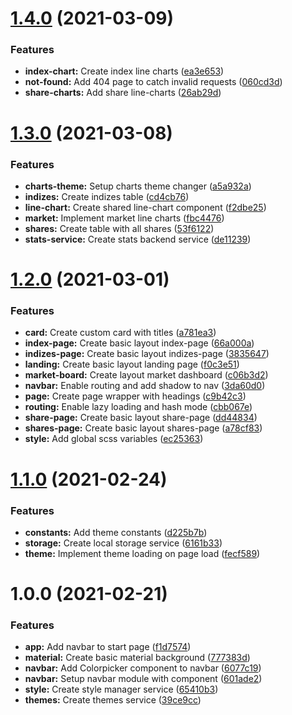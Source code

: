 # [1.4.0](https://github.com/AG-Spiel/stats/compare/v1.3.0...v1.4.0) (2021-03-09)


### Features

* **index-chart:** Create index line charts ([ea3e653](https://github.com/AG-Spiel/stats/commit/ea3e653a8f0195e5cb8d58eb3cc8f5e9097d9724))
* **not-found:** Add 404 page to catch invalid requests ([060cd3d](https://github.com/AG-Spiel/stats/commit/060cd3d726e2282a45175420622e69c073305502))
* **share-charts:** Add share line-charts ([26ab29d](https://github.com/AG-Spiel/stats/commit/26ab29dab52e2c809e1432add25dc0e910658e08))

# [1.3.0](https://github.com/AG-Spiel/stats/compare/v1.2.0...v1.3.0) (2021-03-08)


### Features

* **charts-theme:** Setup charts theme changer ([a5a932a](https://github.com/AG-Spiel/stats/commit/a5a932a287478d1d91aface8a7760b6808e3faca))
* **indizes:** Create indizes table ([cd4cb76](https://github.com/AG-Spiel/stats/commit/cd4cb76065f40e08e79c8e8f7274827770fe86f8))
* **line-chart:** Create shared line-chart component ([f2dbe25](https://github.com/AG-Spiel/stats/commit/f2dbe25729dfaba8b521ee7dfdfe92bd4dc68698))
* **market:** Implement market line charts ([fbc4476](https://github.com/AG-Spiel/stats/commit/fbc4476737a8a983d2b5a1b77bfef33a2c15de54))
* **shares:** Create table with all shares ([53f6122](https://github.com/AG-Spiel/stats/commit/53f61220f4280995ddce56de1fb73acb42dbdc81))
* **stats-service:** Create stats backend service ([de11239](https://github.com/AG-Spiel/stats/commit/de1123913b896f2ce7d46e0f826da649fe535c91))

# [1.2.0](https://github.com/AG-Spiel/stats/compare/v1.1.0...v1.2.0) (2021-03-01)


### Features

* **card:** Create custom card with titles ([a781ea3](https://github.com/AG-Spiel/stats/commit/a781ea31e804ce1c02e96f1d1afae96c7c2c0793))
* **index-page:** Create basic layout index-page ([66a000a](https://github.com/AG-Spiel/stats/commit/66a000ab66c03341cc1aad364f49ce4761402672))
* **indizes-page:** Create basic layout indizes-page ([3835647](https://github.com/AG-Spiel/stats/commit/3835647d1e1fc1152a82e0e310a36dab48c9a13f))
* **landing:** Create basic layout landing page ([f0c3e51](https://github.com/AG-Spiel/stats/commit/f0c3e51bda6a8722c2883f75f9deff48175ba13c))
* **market-board:** Create layout market dashboard ([c06b3d2](https://github.com/AG-Spiel/stats/commit/c06b3d27e1c836e8bf3feac179e0db7da4b53512))
* **navbar:** Enable routing and add shadow to nav ([3da60d0](https://github.com/AG-Spiel/stats/commit/3da60d0f5b11af547858ea7db9c1f3aba8a1e8d3))
* **page:** Create page wrapper with headings ([c9b42c3](https://github.com/AG-Spiel/stats/commit/c9b42c3bdc10a79e5e116f87eb9214b4e50232bd))
* **routing:** Enable lazy loading and hash mode ([cbb067e](https://github.com/AG-Spiel/stats/commit/cbb067e1f174e6f3e81e76231ffeb4c2f4d8ca4b))
* **share-page:** Create basic layout share-page ([dd44834](https://github.com/AG-Spiel/stats/commit/dd44834d20f9279f63d834f58707ae729d965979))
* **shares-page:** Create basic layout shares-page ([a78cf83](https://github.com/AG-Spiel/stats/commit/a78cf833e96d449eb5432caf36eb67e8a6f0b691))
* **style:** Add global scss variables ([ec25363](https://github.com/AG-Spiel/stats/commit/ec25363c804b5a871c9734a339218c7ef969745c))

# [1.1.0](https://github.com/AG-Spiel/stats/compare/v1.0.0...v1.1.0) (2021-02-24)


### Features

* **constants:** Add theme constants ([d225b7b](https://github.com/AG-Spiel/stats/commit/d225b7b4fa2589346376ba6e13162ae817dbf969))
* **storage:** Create local storage service ([6161b33](https://github.com/AG-Spiel/stats/commit/6161b33eff83ff6fa8d484c9b5fc4f4c97f93e5f))
* **theme:** Implement theme loading on page load ([fecf589](https://github.com/AG-Spiel/stats/commit/fecf589997f86f56a1d7533de69fc8061976e41c))

# 1.0.0 (2021-02-21)


### Features

* **app:** Add navbar to start page ([f1d7574](https://github.com/AG-Spiel/stats/commit/f1d7574e95dedfaa00ccc5e716f6293a097b5896))
* **material:** Create basic material background ([777383d](https://github.com/AG-Spiel/stats/commit/777383d89da0a7b780b20f85e6bdcb0aead7c67b))
* **navbar:** Add Colorpicker component to navbar ([6077c19](https://github.com/AG-Spiel/stats/commit/6077c1985b4556f49af3b3371e8006577086197e))
* **navbar:** Setup navbar module with component ([601ade2](https://github.com/AG-Spiel/stats/commit/601ade253ca23608ece01d9774392a0ebc3f4ca7))
* **style:** Create style manager service ([65410b3](https://github.com/AG-Spiel/stats/commit/65410b3f61fc335eab5681b924d6d107f2623d12))
* **themes:** Create themes service ([39ce9cc](https://github.com/AG-Spiel/stats/commit/39ce9cc3642015c8d1861e950ddc724d6c42e09b))
